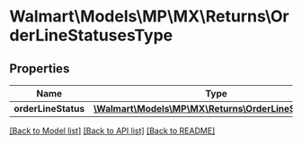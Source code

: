 # Walmart\Models\MP\MX\Returns\OrderLineStatusesType

## Properties

Name | Type | Description | Notes
------------ | ------------- | ------------- | -------------
**orderLineStatus** | [**\Walmart\Models\MP\MX\Returns\OrderLineStatusType**](OrderLineStatusType.md) |  |


[[Back to Model list]](./) [[Back to API list]](../../../../../README.md#supported-apis) [[Back to README]](../../../../../README.md)
